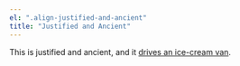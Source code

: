 ```yaml
---
el: ".align-justified-and-ancient"
title: "Justified and Ancient"
---
```

This is justified and ancient, and it [drives an ice-cream van](https://www.youtube.com/watch?v=RPjggN-KByI).
